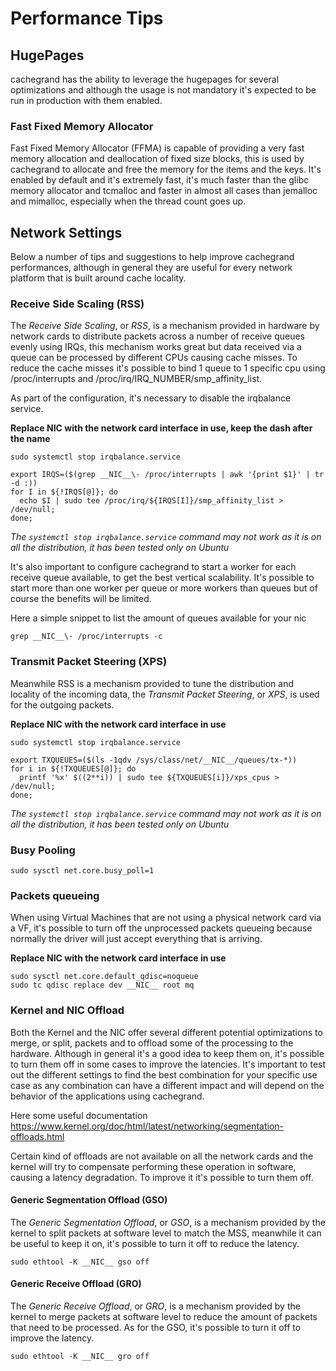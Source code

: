 Performance Tips
================

## HugePages

cachegrand has the ability to leverage the hugepages for several optimizations and although the usage is not mandatory
it's expected to be run in production with them enabled.

### Fast Fixed Memory Allocator

Fast Fixed Memory Allocator (FFMA) is capable of providing a very fast memory allocation and deallocation of fixed size
blocks, this is used by cachegrand to allocate and free the memory for the items and the keys.
It's enabled by default and it's extremely fast, it's much faster than the glibc memory allocator and tcmalloc and
faster in almost all cases than jemalloc and mimalloc, especially when the thread count goes up. 

## Network Settings

Below a number of tips and suggestions to help improve cachegrand performances, although in general they are useful for
every network platform that is built around cache locality.

### Receive Side Scaling (RSS)

The *Receive Side Scaling*, or *RSS*, is a mechanism provided in hardware by network cards to distribute packets across
a number of receive queues evenly using IRQs, this mechanism works great but data received via a queue can be processed
by different CPUs causing cache misses.
To reduce the cache misses it's possible to bind 1 queue to 1 specific cpu using /proc/interrupts and
/proc/irq/IRQ_NUMBER/smp_affinity_list.

As part of the configuration, it's necessary to disable the irqbalance service.

**Replace __NIC__ with the network card interface in use, keep the dash after the name**

```shell
sudo systemctl stop irqbalance.service

export IRQS=($(grep __NIC__\- /proc/interrupts | awk '{print $1}' | tr -d :))
for I in ${!IRQS[@]}; do
  echo $I | sudo tee /proc/irq/${IRQS[I]}/smp_affinity_list > /dev/null;
done;
```

*The `systemctl stop irqbalance.service` command may not work as it is on all the distribution, it has been tested only
on Ubuntu*

It's also important to configure cachegrand to start a worker for each receive queue available, to get the best vertical
scalability. It's possible to start more than one worker per queue or more workers than queues but of course the
benefits will be limited.

Here a simple snippet to list the amount of queues available for your nic
```shell
grep __NIC__\- /proc/interrupts -c
```

### Transmit Packet Steering (XPS)

Meanwhile RSS is a mechanism provided to tune the distribution and locality of the incoming data, the *Transmit Packet
Steering*, or *XPS*, is used for the outgoing packets.

**Replace __NIC__ with the network card interface in use**

```shell
sudo systemctl stop irqbalance.service

export TXQUEUES=($(ls -1qdv /sys/class/net/__NIC__/queues/tx-*))
for i in ${!TXQUEUES[@]}; do
  printf '%x' $((2**i)) | sudo tee ${TXQUEUES[i]}/xps_cpus > /dev/null;
done;
```

*The `systemctl stop irqbalance.service` command may not work as it is on all the distribution, it has been tested only
on Ubuntu*

### Busy Pooling

```shell
sudo sysctl net.core.busy_poll=1
```

### Packets queueing

When using Virtual Machines that are not using a physical network card via a VF, it's possible to turn off the
unprocessed packets queueing because normally the driver will just accept everything that is arriving.

**Replace __NIC__ with the network card interface in use**

```shell
sudo sysctl net.core.default_qdisc=noqueue
sudo tc qdisc replace dev __NIC__ root mq
```

### Kernel and NIC Offload

Both the Kernel and the NIC offer several different potential optimizations to merge, or split, packets and to offload
some of the processing to the hardware. Although in general it's a good idea to keep them on, it's possible to turn them
off in some cases to improve the latencies.
It's important to test out the different settings to find the best combination for your specific use case as any
combination can have a different impact and will depend on the behavior of the applications using cachegrand.

Here some useful documentation
https://www.kernel.org/doc/html/latest/networking/segmentation-offloads.html

Certain kind of offloads are not available on all the network cards and the kernel will try to compensate performing
these operation in software, causing a latency degradation. To improve it it's possible to turn them off.

#### Generic Segmentation Offload (GSO)

The *Generic Segmentation Offload*, or *GSO*, is a mechanism provided by the kernel to split packets at software level
to match the MSS, meanwhile it can be useful to keep it on, it's possible to turn it off to reduce the latency.

```shell
sudo ethtool -K __NIC__ gso off
```

#### Generic Receive Offload (GRO)

The *Generic Receive Offload*, or *GRO*, is a mechanism provided by the kernel to merge packets at software level to
reduce the amount of packets that need to be processed. As for the GSO, it's possible to turn it off to improve the
latency.

```shell
sudo ethtool -K __NIC__ gro off
```